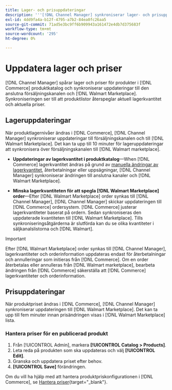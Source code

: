 ```yaml
---
title: Lager- och prisuppdateringar
description: '''[!DNL Channel Manager] synkroniserar lager- och prisuppdateringar mellan Commerce Store och [!DNL Walmart Marketplace] så att du kan hantera dina säljkanalsåtgärder från din Commerce Admin'
exl-id: 4dd9fa4a-b12f-4795-a7b2-84ea0fc26aa5
source-git-commit: 71ad5e3bc9ff6b909943a161472e4db7d375683f
workflow-type: tm+mt
source-wordcount: '295'
ht-degree: 0%

---
```


# Uppdatera lager och priser

[!DNL Channel Manager] spårar lager och priser för produkter i [!DNL Commerce] produktkatalog och synkroniserar uppdateringar till den anslutna försäljningskanalen och [!DNL Walmart Marketplace]. Synkroniseringen ser till att produktlistor återspeglar aktuell lagerkvantitet och aktuella priser.

## Lageruppdateringar

När produktlagernivåer ändras i [!DNL Commerce], [!DNL Channel Manager] synkroniserar uppdateringar till försäljningskanalen och till [!DNL Walmart Marketplace]. Det kan ta upp till 10 minuter för lageruppdateringar att synkronisera över försäljningskanalen till [!DNL Walmart marketplace].

* **Uppdateringar av lagerkvantitet i produktkatalog**—When [!DNL Commerce] lagerkvantitet ändras på grund av [manuella ändringar av lagerkvantitet](https://docs.magento.com/user-guide/catalog/inventory-product-quantity.html), återbetalningar eller uppsägningar, [!DNL Channel Manager] synkroniserar ändringen till anslutna kanaler och [!DNL Walmart Marketplace].

* **Minska lagerkvantiteten för att spegla [!DNL Walmart Marketplace] order**—Efter [!DNL Walmart Marketplace] order synkas till [!DNL Channel Manager], [!DNL Channel Manager] skickar uppdateringen till [!DNL Commerce] ordersystem. [!DNL Commerce] justerar lagerkvantiteter baserat på ordern. Sedan synkroniseras den uppdaterade kvantiteten till [!DNL Walmart Marketplace]. Tills synkroniseringsåtgärderna är slutförda kan du se olika kvantiteter i säljkanalslistorna och [!DNL Walmart].

>[!IMPORTANT]
>
>Efter [!DNL Walmart Marketplace] order synkas till [!DNL Channel Manager], lagerkvantiteter och orderinformation uppdateras endast för återbetalningar och annulleringar som initieras från [!DNL Commerce]. Om en order återbetalas eller annulleras från [!DNL Walmart marketplace], bearbeta ändringen från [!DNL Commerce] säkerställa att [!DNL Commerce] lagerkvantiteter och orderinformation.

## Prisuppdateringar

När produktpriset ändras i [!DNL Commerce], [!DNL Channel Manager] synkroniserar uppdateringen till [!DNL Walmart Marketplace]. Det kan ta upp till fem minuter innan prisändringen visas i [!DNL Walmart Marketplace] lista.

### Hantera priser för en publicerad produkt

1. Från [!UICONTROL Admin], markera **[!UICONTROL Catalog > Products]**.
1. Leta reda på produkten som ska uppdateras och välj **[!UICONTROL Edit]**.
1. Granska och uppdatera priset efter behov.
1. **[!UICONTROL Save]** förändringen.

Om du vill ha hjälp med att hantera produktpriskonfigurationen i [!DNL Commerce], se [Hantera priser](https://docs.magento.com/user-guide/catalog/pricing.html){target=&quot;_blank&quot;}.
